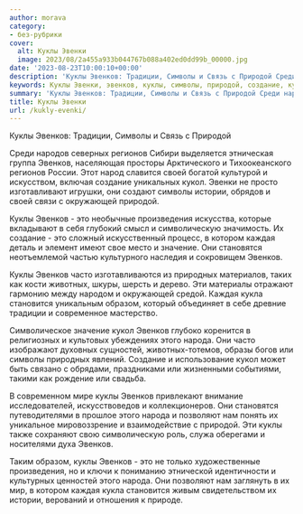 ```yaml
---
author: morava
category:
- без-рубрики
cover:
  alt: Куклы Эвенки
  image: 2023/08/2a455a933b044767b088a402ed0dd99b_00000.jpg
date: '2023-08-23T10:00:10+00:00'
description: 'Куклы Эвенков: Традиции, Символы и Связь с Природой Среди народов северных регионов Сибири выделяется этническая группа Эвенков, населяющая просторы...'
keywords: Куклы Эвенки, эвенков, куклы, символы, природой, создание, кукол, это, каждая, народа, традиции, регионов, своей, истории, окружающей, произведения
summary: 'Куклы Эвенков: Традиции, Символы и Связь с Природой Среди народов северных регионов Сибири выделяется этническая группа Эвенков, населяющая просторы...'
title: Куклы Эвенки
url: /kukly-evenki/
---
```


Куклы Эвенков: Традиции, Символы и Связь с Природой

Среди народов северных регионов Сибири выделяется этническая группа Эвенков, населяющая просторы Арктического и Тихоокеанского регионов России. Этот народ славится своей богатой культурой и искусством, включая создание уникальных кукол. Эвенки не просто изготавливают игрушки, они создают символы истории, обрядов и своей связи с окружающей природой.

Куклы Эвенков \- это необычные произведения искусства, которые вкладывают в себя глубокий смысл и символическую значимость. Их создание \- это сложный искусственный процесс, в котором каждая деталь и элемент имеют свое место и значение. Они становятся неотъемлемой частью культурного наследия и сокровищем Эвенков.

Куклы Эвенков часто изготавливаются из природных материалов, таких как кости животных, шкуры, шерсть и дерево. Эти материалы отражают гармонию между народом и окружающей средой. Каждая кукла становится уникальным образом, который объединяет в себе древние традиции и современное мастерство.

Символическое значение кукол Эвенков глубоко коренится в религиозных и культовых убеждениях этого народа. Они часто изображают духовных сущностей, животных-тотемов, образы богов или символы природных явлений. Создание и использование кукол может быть связано с обрядами, праздниками или жизненными событиями, такими как рождение или свадьба.

В современном мире куклы Эвенков привлекают внимание исследователей, искусствоведов и коллекционеров. Они становятся путеводителями в прошлое этого народа и позволяют нам понять их уникальное мировоззрение и взаимодействие с природой. Эти куклы также сохраняют свою символическую роль, служа оберегами и носителями духа Эвенков.

Таким образом, куклы Эвенков \- это не только художественные произведения, но и ключи к пониманию этнической идентичности и культурных ценностей этого народа. Они позволяют нам заглянуть в их мир, в котором каждая кукла становится живым свидетельством их истории, верований и отношения к природе.